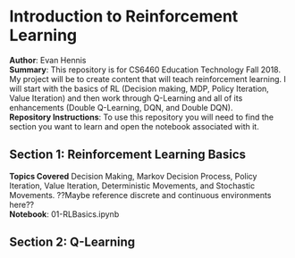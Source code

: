 # Introduction to Reinforcement Learning
**Author**: Evan Hennis  
**Summary**: This repository is for CS6460 Education Technology Fall 2018. My project will be to create content that will teach reinforcement learning. I will start with the basics of RL (Decision making, MDP, Policy Iteration, Value Iteration) and then work through Q-Learning and all of its enhancements (Double Q-Learning, DQN, and Double DQN).  
**Repository Instructions**: To use this repository you will need to find the section you want to learn and open the notebook associated with it.

## Section 1: Reinforcement Learning Basics
**Topics Covered** Decision Making, Markov Decision Process, Policy Iteration, Value Iteration, Deterministic Movements, and Stochastic Movements. ??Maybe reference discrete and continuous environments here??  
**Notebook**: 01-RLBasics.ipynb

## Section 2: Q-Learning
